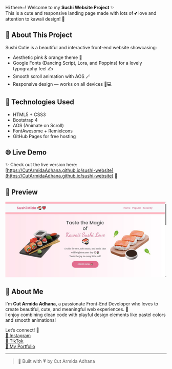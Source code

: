 Hi there~! Welcome to my **Sushi Website Project** ✨  
This is a cute and responsive landing page made with lots of 💕 love and attention to kawaii design! 🌷

## 🍱 About This Project
Sushi Cutie is a beautiful and interactive front-end website showcasing:
- Aesthetic pink & orange theme 🎨
- Google Fonts (Dancing Script, Lora, and Poppins) for a lovely typography feel ✍️
- Smooth scroll animation with AOS 🪄
- Responsive design — works on all devices 📱💻

## 💖 Technologies Used
- HTML5 + CSS3  
- Bootstrap 4  
- AOS (Animate on Scroll)  
- FontAwesome + RemixIcons  
- GitHub Pages for free hosting  

## 🌐 Live Demo
✨ Check out the live version here:  
[https://CutArmidaAdhana.github.io/sushi-website](https://CutArmidaAdhana.github.io/sushi-website) 🍣


## 📸 Preview

![Sushi Website Screenshot](sushi.JPG)

## 🧁 About Me

I'm **Cut Armida Adhana**, a passionate Front-End Developer who loves to create beautiful, cute, and meaningful web experiences. 🌸  
I enjoy combining clean code with playful design elements like pastel colors and smooth animations!  

Let’s connect! 💬  
[🌷 Instagram](https://www.instagram.com/ctrmdhn_)  
[🌸 TikTok](https://www.tiktok.com/@cutarmidaadhanaa)  
[🌼 My Portfolio](https://yourportfolio.link)

---

> 🍡 Built with 💗 by Cut Armida Adhana
